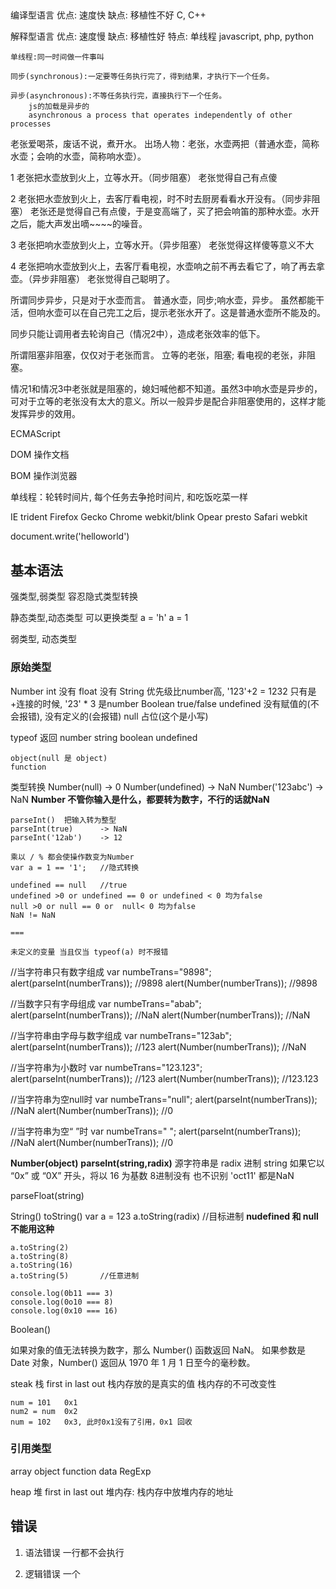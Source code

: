 
## 
编译型语言
    优点: 速度快
    缺点: 移植性不好
    C, C++

解释型语言
    优点: 速度慢
    缺点: 移植性好
    特点: 单线程
    javascript, php, python

    单线程:同一时间做一件事叫

    同步(synchronous):一定要等任务执行完了，得到结果，才执行下一个任务。

    异步(asynchronous):不等任务执行完，直接执行下一个任务。
        js的加载是异步的
        asynchronous a process that operates independently of other processes


老张爱喝茶，废话不说，煮开水。 出场人物：老张，水壶两把（普通水壶，简称水壶；会响的水壶，简称响水壶）。 

1 老张把水壶放到火上，立等水开。（同步阻塞） 老张觉得自己有点傻 

2 老张把水壶放到火上，去客厅看电视，时不时去厨房看看水开没有。（同步非阻塞） 老张还是觉得自己有点傻，于是变高端了，买了把会响笛的那种水壶。水开之后，能大声发出嘀~~~~的噪音。 

3 老张把响水壶放到火上，立等水开。（异步阻塞） 老张觉得这样傻等意义不大 

4 老张把响水壶放到火上，去客厅看电视，水壶响之前不再去看它了，响了再去拿壶。（异步非阻塞） 老张觉得自己聪明了。

所谓同步异步，只是对于水壶而言。 普通水壶，同步;响水壶，异步。 
虽然都能干活，但响水壶可以在自己完工之后，提示老张水开了。这是普通水壶所不能及的。 

同步只能让调用者去轮询自己（情况2中），造成老张效率的低下。

所谓阻塞非阻塞，仅仅对于老张而言。 立等的老张，阻塞; 看电视的老张，非阻塞。 

情况1和情况3中老张就是阻塞的，媳妇喊他都不知道。虽然3中响水壶是异步的，可对于立等的老张没有太大的意义。所以一般异步是配合非阻塞使用的，这样才能发挥异步的效用。



ECMAScript

DOM 操作文档

BOM 操作浏览器



单线程：轮转时间片, 每个任务去争抢时间片, 和吃饭吃菜一样


IE          trident
Firefox     Gecko
Chrome      webkit/blink
Opear       presto
Safari      webkit




<script> 可以写在任何位置


<script src='out.js'>   //外部的生效
    in  //内部的失效
</script>


document.write('helloworld')


## 基本语法

强类型,弱类型
    容忍隐式类型转换

静态类型,动态类型
    可以更换类型
    a = 'h'
    a = 1

弱类型, 动态类型

### 原始类型
Number
    int     没有
    float   没有
String      优先级比number高, '123'+2 = 1232 只有是+连接的时候, '23' * 3 是number 
Boolean     true/false
undefined   没有赋值的(不会报错), 没有定义的(会报错)
null        占位(这个是小写)


typeof 返回
    number
    string
    boolean
    undefined

    object(null 是 object)
    function
    

类型转换
    Number(null)        -> 0
    Number(undefined)   -> NaN
    Number('123abc')    -> NaN
    **Number 不管你输入是什么，都要转为数字，不行的话就NaN**

    parseInt()  把输入转为整型
    parseInt(true)      -> NaN
    parseInt('12ab')    -> 12

    乘以 / % 都会使操作数变为Number
    var a = 1 == '1';   //隐式转换

    undefined == null   //true
    undefined >0 or undefined == 0 or undefined < 0 均为false
    null >0 or null == 0 or  null< 0 均为false
    NaN != NaN

    ===

    未定义的变量 当且仅当 typeof(a) 时不报错


//当字符串只有数字组成
var numbeTrans="9898";
alert(parseInt(numberTrans));  //9898
alert(Number(numberTrans));   //9898

//当数字只有字母组成
var numbeTrans="abab";
alert(parseInt(numberTrans));  //NaN
alert(Number(numberTrans));  //NaN

//当字符串由字母与数字组成
var numbeTrans="123ab";
alert(parseInt(numberTrans));  //123
alert(Number(numberTrans));  //NaN

//当字符串为小数时
var numbeTrans="123.123";
alert(parseInt(numberTrans));  //123
alert(Number(numberTrans));  //123.123

//当字符串为空null时
var numbeTrans="null";
alert(parseInt(numberTrans));  //NaN
alert(Number(numberTrans));   //0

//当字符串为空“ ”时
var numbeTrans=" ";
alert(parseInt(numberTrans));  //NaN
alert(Number(numberTrans));   //0




**Number(object)**
**parseInt(string,radix)**      源字符串是 radix 进制
    string 如果它以 “0x” 或 “0X” 开头，将以 16 为基数
    8进制没有
    也不识别 'oct11' 都是NaN

parseFloat(string)

String()
toString()
    var a = 123
    a.toString(radix)   //目标进制
    **nudefined 和 null 不能用这种**

    a.toString(2)
    a.toString(8)
    a.toString(16)
    a.toString(5)       //任意进制

    console.log(0b11 === 3)
    console.log(0o10 === 8)
    console.log(0x10 === 16)

Boolean()



如果对象的值无法转换为数字，那么 Number() 函数返回 NaN。
如果参数是 Date 对象，Number() 返回从 1970 年 1 月 1 日至今的毫秒数。



steak 栈
    first in last out
    栈内存放的是真实的值
    栈内存的不可改变性

    num = 101   0x1
    num2 = num  0x2
    num = 102   0x3, 此时0x1没有了引用，0x1 回收

    

### 引用类型

array
object
function
data
RegExp


heap 堆
    first in last out
    堆内存: 栈内存中放堆内存的地址




## 错误
1. 语法错误
    一行都不会执行

1. 逻辑错误
    一个<script>中的错误 不会影响 另一个<script>的执行




## 运算符
1. +
    数学运算
    字符串连接

1. /
    0/0 返回 NaN        数字类型
    1/0 返回 Infinity   数字类型

1. %
    取模


自加
自减


连续赋值:自右向左

var a = 2,
    b = 3;

b %= a + 3; 返回3, 右边作为一个整体


window.prompt("请输入")

类型转换
    parseInt
    




## 条件语句

if(){

}else if(){

}else{

}


switch(){
    case X:
        语句;
    break;
    case X:
        语句;
    break;
    default:
        语句;
}


---
for(var i=0;i<10;i++){
    语句;
}


var a = 1;
for(;;){
    if(a<10){
        console.log(a);
    
    }else{
        break;
    
    }
    a++;

}


中间其实是一个if判断
var i = 5;
for(;i--;){
    console.log(5-i);

}
---


while
其实就是
for(;条件;){

}



---

do{

}while()






质数判断
for(var i = 3;i<101;i++){
    for(var j=2;j<i;j++){
        if(i%j==0){
            //不是质数
            break;
        
        }

        if(j==(i-1)){//到了自身前一个数了就是质数了
            console.log(i);
        }
    
    }
}






斐波那契数列
var temp = [1,1];
for(var i = 2;i<=10;i++){
    temp.push(temp[i-2] + temp[i-1])

}
console.log(temp)




var first = 1;
var second = 1;
for(var i = 1;i<=6-2;i++){
    result = first + second;
    first = second;
    second = result;

}
console.log(result)



数列中的最大值
```
arr = [1,3,1,10,1,99,3]

max = arr[0]
for(var i = 1;i<arr.length;i++){
    max = max < arr[i] ? arr[i] : max

}
console.log(max)
```


## 对象
var info = {
    name:'liujiao',
    age:30,         //最后一个逗号可有可无
}

info.name
info['name']


## 数学
Math.sqrt()
变量.toFixed(小数位数)




isNaN()
    先将参数转化为Number,然后看是否是NaN



## 函数

命名函数表达式
    var a = function test(){

    }

    console.log(a.name) 输出 test

    console.log(test)   报错

匿名函数表达式
    var a = function(){

    }

    console.log(a.name) 输出 a



函数参数可以不一致

形参比实参多
    多余的形参值为undefined

实参比行参多
    可以, 多余的实参放到了 arguments 实参列表中
    形参的长度: 函数名.length

    function say(a,b){
        shican = say.length;
        xingcan = arguments.length  //typeof 是 object:[Arguments] { '0': 1, '1': 2, '2': 3  } 但是可以当做数组来用, 例如下边
        
        var sum = 0;
        for(var i = 0; i < arguments.length; i++){
            sum += arguments[i]
        }
    }

    **a 和 arguments[0]   不是同一个，他们只是内部绑定在了一起**

    arguments 是实参列表，和传入的实参个数相同，而不是和形参个数相同


    ```
    function say(a,b){
        console.log(arguments[1])
    }

    say(1)  输出 undefined      //arguments 对应实参

    ```
   
return 
    

## 预编译
一切声明的全局变量均归 window 所有, 即全局的域
未经声明的变量归 window 所有

```
function say(){
    var a = b = 123;    //b 是未经声明的变量, 归全局所有
}

console.log(b)
```

函数
1. 创建AO对象(activation object) 执行期上下文
1. 将形参 和 变量的声明 提升，值为 undefined(和是否在if中无关,但是 if语句中不可以定义函数)
1. 实参 和 形参 值统一
1. 函数声明提升

```注意

var b = function(){ //是变量声明

}

```

(window.foo || (window.foo = 'bar'))    先做括号，然后在做第一个 window.foo
(window.foo || window.foo = 'bar')      || 优先级更高 , 报错



## 作用域

function say(){}

say.[[scope]]   作用于，只能系统调用
    就是我们说的作用域, 其中存储了**运行期上下文的集合**

    [[scope]]中所存储的执行期上下文对象的集合，这个集合呈链式链接，我们把这种链式链接叫做**作用域链**

    多次调用一个函数，会导致创建多个执行上下文, 当函数执行完毕，它所产生的执行上下文被销毁


```
function outer(){
var a = 0;
function inner(){
a++;
return a;

}
return inner;

}

demo = outer()
demo()
demo()
console.log(demo())
```


内存泄露：用得多了剩下的就少了, 好像泄露了一样


闭包的功能
    实现公有变量


做缓存
    ```
    function eater(){
        var food = '';
        var obj = {
            eat:function(){
                console.log('i am eating')
                food = ''
            },
            push: function (myfood){
                food = myfood;
            }
        }
        return obj;
    }


    function say(){
        var a = 0;
        function add(){
            a++;
            console.log(a);
        
        }
        function minus(){
            a--;
            console.log(a);
        
        }
        return [add,minus];

    }

    demo = say()

    demo[0]();
    demo[1]();

    ```

实现封装，属性私有化

模块化开发，防止污染全局变量


---


立即执行函数


W3C建议这种写法
(function (){

 }())



(function(){})()


只有表达式才能被执行
123; 也是一个表达式

function(){}    //这是函数声明

**能被执行符号执行的表达式 的名字会放弃**

```
var x = 1;

if(function f(){}){
    x+=typeof f;

}

console.log(x)
```

var a = function(){
    console.log('hello');
}()
声明 = 表达式

a   输出hello
a   undefined


+ function(){
    console.log('hello');
}();


- function(){
    console.log('hello');
}();


|| function(){
    console.log('hello');
}();




(function say(){

 }())
首先执行外边的括号，里边的函数声明变成表达式，然后执行



**一个很值得看的例子**
    function say(a,b,c,d){
        console.log(a,b,c,d);
    }(1,2,3,4);

    并不报错

    一个脚本中单独只有一个(); 是会报错的，但是(1)就不同了

    上面的例子，系统为了不报错，拆解成两部分

    function say(a,b){
        console.log(a,b);
    }

    (1,2);

    这样并没有什么错




    function test(){
    var arr = [];
        for(var i = 0; i < 10; i++){
            arr[i]=(function (){
                console.log(i);
            }())
        }
        return arr;
    }

    var a = test();
    console.log("this is a:"+a)


    

    function test(){
    var arr = [];
    for(var i = 0; i < 10; i++){
        (function (j){
         arr[j] = function(){
                console.log(j)
                }
            }(i))
        }
        return arr;
    }
    var a = test();
    console.log(a)
    a[0]()
    a[1]()
    a[2]()






'a'.charCodeAt()
'abc'.charCodeAt(0)





var a = (2,3)   逗号运算符, 会把后边的表达式返回

```
var a = (
   function f(){
   return '1';

   },
   function g(){
   return 2;

   }

   )();

console.log(a)

```




## 对象

this 关键字


创建方法1 plainObject 对象字面量
var info = {
    name:'liu',
    age:27,
    height:170,
    eat:function(){
        info.height++;
        console.log('i am eating');
    
    },
run:function(){
        this.age--;
        console.log(this.age);
    }
}
info.run()
console.log(info.age)


增
删 delete 属性
    **删除一个没有的属性，返回true**
改
查



创建方法2 构造函数
    1. 系统自带的构造函数 Object()
        var obj = new Object() 和下面的那个是一样的
        var obj = {}    
        
        obj.name = 'hello'

    1. 自定义(和函数没有区别) 一般采用大驼峰命名

        function Person(){
            this.color = 'yellow',  //有了this才是属性
            this.height = '170',
            temp = 'hello'          //这个不是属性
        }
        var person1 = new Person();


        没有new 就是一个普通函数


        创建过程，
            1. new 之后 创建this={}对象
            2. 对this赋值
            3. 返回this对象

            可以手动的return一个值，但是这个值不能是原始类型，比如

            function Car(color){
                this.name = 'Ferrari',
                this.color = color
                
                return 123;
            }

            var a = new Car('red');
            console.log(a)

            发现没有效果

            结论：**只能手动返回一个复杂类型，原始类型无效**

### 包装类

卸磨杀驴,用完即丢

原始类型 没有方法，
原始数字类型，数字包装类


new Number()
new String()
    有包装类属性 .length, 但是为什么对length进行赋值没效果呢。。。卸磨杀驴，用完即丢(**凡是自定义的都是,系统自带的属性可以认为是只读的**)

new Boolean()

undefined 和 null 不能有属性


var a = New Number(123)




var a = 4;
a.name = 'helo'     隐式调用 new Number(4), 然后添加属性, **然后delete**
console.log(a.name) 隐式调用 new Number(4), 没有那个属性，返回 undefined

例子
var a = 'abcdefg'
a.length = 2;   是对包装类的操作
console.log(a)  仍然输出 abcdefg


## 原型

原型 是function对象的一个属性，他定义了构造函数制造出的对象的公共祖先, 



.prototype 原型, 构造函数的祖先


Person.prototype.name = 'hello world'
function Person(){}
var a = new Person()
var b = new Person()
console.log(a.name)
console.log(b.name)



Person.prototype.say = function say(){}
function Person(){
    this.say=function say(){
        console.log('hel');
    }
}


var info = {
    name:'liu',
    age:27,
    height:170,
    eat:function(){
        info.height++;
        console.log('i am eating');
    
    },
run:function(){
        this.age--;
        console.log(this.age);

    
    }

}

    **删除一个没有的属性，返回true**

    删除的是本身的，不是原型的
    增加的是本身的，不是原型的



另外一种写原型的方法, 但是不一样了

Car.prototype={
    xxx
    xxx
}

系统自带的prototype 有个属性叫 constructor 指向构造器 Car函数



如何查看对象的原型
    car.__proto__

    ```
    Grand.prototype.lastname='liu';
    function Grand(){}

    Father.prototype=Grand;
    function Father(){}

    Son.prototype=father;
    function Son(){}

    var grand = new Grand()
    var father = new Father()
    var son = new Son()

    console.log(grand.__proto__)
    console.log(father.__proto__)
    console.log(son.__proto__)
    ```


this的指向:谁调用，指向谁



创建对象的方法
    1. {}
    2. new 
    3. Object.create(原型 或 null)
        var a = Object.create(null)     没有prototpye,没有原型
            console.log(a)      一个空的{}
            即使认为的指定 __proto__ 也没有真实的效果
        
        var b = Object.create({name:'Bob'})
        b.__proto__   和new方法创建的还是不一样
            new 创建的输出为  constructor
            此方法没有constructor,


{constructor: } 正常的__proto__
    constructor:  Alice()
        length: 0
        name: "Alice"
        arguments: null
        caller: null
        prototype: {constructor: f}
        __proto__: f()
        [[FunctionLocation]]: VM1744:1
        [[Scopes]]: Scopes[1]
    __proto__: Object




{name: "alice"}   Object.create({name:'alice'}) 产生的prototype
    name: "liu"
    __proto__: Object




并不是所有对象都继承自Object.prototype


undefined 和  null 没有原型，没有包装类



toString
    var num = 123;
        num.toString(); --> new Number(num).toString()
        Number.prototype.toString = ...

        Number.prototype.__proto__ = Object.prototype
        Object.prototype.toString = ...



发生了截流
    Object.prototype.toString()
    Number.prototype.toString()
    Array.prototype.toString()
    Boolean.prototype.toString()


使用原生的toString方法
    Object.prototype.toStrig.call(123)  ->[object Number]
    Object.prototype.toStrig.call(true)  ->[object Boolean]





document.write()
    其实是调用了参数的toString方法, 如果没有原型(没有toString方法) 就会报错

    var a = Object.create(null)
    document.write(a)           //Uncaught TypeError: Cannot convert object to primitive value

    手动指定toString方法
    a.toString = function(){
        return 'hello'
    }

    document.write(a)


## call/apply

改变this指向

函数执行的真正面纱

function test(){

}

**test()  实际是 test.call()**


function Person(name,age){
    this.name = name;
    this.age = age;
}

var person = new Person('Alice',20);

var obj = {}
Person.call(obj,'Bob',20);





function Person(name){
    this.name = name;
}

var person = new Person('Alice');
console.log(person.name);               //person.name


var obj = {}
Person.call(obj,'Bob');
console.log(obj);                       //{name:'Bob'}  obj对象有得话会覆盖


一个例子
```
function Person(name,age){                  //基本的项目
    this.name = name;
    this.age = age;
}

function Student(name,age,gender){          //扩展的项目, 完全覆盖之前的功能
    Person.call(this,name,age);
    Person.apply(this,[name,age]);
    this.gender = gender

}

//var person = new Person('alice',20,'girl')

//Student.call(person,'alice',20,'girl')
var stu = new Student('alice',20,'girl')

console.log(stu)





function Wheel(size){
    this.wheel_size = size;

    }
function Surface(color){
    this.surface = color;

}

function Car(size,color,windows){
    Wheel.call(this,size);
    Surface.call(this,color);
    this.windows = windows;

}


var a = new Car(17,'red','dark');

console.log(a)

```

call 是一个个的传入
apply 必须传参数数组



## 防止变量污染
    很多人一起开发项目，防止变量污染问题

    ```
    var name = 'wang'           //这个是全局变量

    var liu = (function(){      //这里是定义员工个人的代码，立即执行函数的闭包(也可以不用立即执行函数，调用方式要改一下，多加一个括号)

        var name = 'liujiao';   //个人的变量

        function say(){
            return name;
        }

        return function(){      //将个人的要用的部分返回
            return say();
        };

    }())

    var a = liu()               
    console.log(a)
    ```



## jQuery式调用

var robot = {
    say:function(){
        console.log('i am a robot')
        return this;
    },
    work:function(){
        console.log('i am working')
        return this;
    }
}

robot.say().work()


## 对象的调用 [] 更加灵活

var robot = {
    robot1 : 'robot1',
    robot2 : 'robot2',
    robot3 : 'robot3',
    robot4 : 'robot4',

    myRobot : function(num){
        //return this.('robot'+num);
        return this['robot'+num];
    }
}

console.log(robot.myRobot(1))


[] 的原理就是:
    info.name 在内部 info['name']
    因此 info.name 中name 不能是变量
    下面的例子更具代表性


## for in 遍历对象

in 的第一个操作数 要是字符串, 原型上的属性也算

提取对象的属性名

var info = {
    name : 'alice',
    age : 29,
    gender : 'girl'
    i : 'i love u my sons'
}

for(var i in info){
    cosole.log(i+':'+info.i)
    cosole.log(i+':'+info[i])
}




如果是 cosole.log(i+':'+info.i) 结果将是:
    name:i love u, my sons
    age:i love u, my sons
    gender:i love u, my sons
    i:i love u, my sons


但是有个问题，就是 for in 循环会输出原型上的属性(__proto__上的属性), 如:
    （注: 默认是不会打印 **Object.prototype上系统设定的属性**,自己设定的还是能打印出来）

```
Grand.prototype.lastName='liu'
function Grand(){
    this.color= 'green'

}

var grand = new Grand()

Father.prototype = grand
function Father(){
    this.color = 'blue'

}

var father = new Father();

for(var i in father){
    console.log(i)
}

```

解决方法 对象.hasOwnProperty(属性名), 是否是自己的属性，是返回true

for(var i in father){
    if(father.hasOwnProperty(i)){
        console.log(i)
    }
}

这样就会只打印自己的属性了


打印 Object.prototype 上自定义的属性

```
Object.prototype.fly = 'i can fly'
for(var i in father){
    if(!father.hasOwnProperty(i)){
        console.log(i)
    }
}
```


instanceof
    A instanceof B
    A对象是不是 B构造函数构造出来的对象

    ```
    [] instanceof Array
    [] instanceof Object
    ```

    看A对象的原型链上，有没有B的构造函数


typeof []   返回 object
typeof {}   返回 object

如何判断呢？
    方法一:变量.__proto__.constructor   或者 变量.constructor
    方法二: instanceof
    方法三: Object.toString.call([])    -> [object Array]


### 数组

var a = new Array(10)       //10个undefined 的数组
var a = new Array(10.1)     //wrong

可以越界读
可以越界写

因为是基于对象的

a=[1]
console.log(a[10])      //返回undefined
a[20] = 10              


### 改变原数组
push    返回数组的新长度, 可以加多个
pop     剪切最后一个

shift   在前边剪切
unshift 在前边加, 可以加多个

reverse 逆转

splice
    arr.splice(start,length,toAdd)
    **start 在第几项前边切一刀**

     ```
    var arr = [1,2,3,5]
    arr.splice(3,0,['hello','world'])
     ```

    支持start 为负数， 同 Python
    splice = function (pos){
        pos += pos > 0 ? 0 : this.length;
    }

sort    
    默认是安装ascii的方法比较的
    1,10,2

    前面的数-后面的数 ? 大于0 调换位置 : 小于0 不换位置
    冒泡排序

    ```
    var arr = [1,4,10,3,9,-1]
    arr.sort(function(x,y){return x-y ? 1 : -1})
    

    ```
    

不改变原数组




### try catch

```
try{
    code1
    code2   错误，这里就停止了
    code3
    ...

}catch(e){
    console.log(e.message + ' ' + e.name)
}

other codes 继续执行
```

错误类型
    1. EvalError: eval() 错误
    1. RangeError: 数值越界
    1. ReferenceError: 非法或不能识别的引用数值
    1. SyntaxError: 语法错误
    1. TypeError: 类型错误
    1. URIErrorr: URI处理函数使用错误


### 严格模式

es3.0 和 es5.0 产生冲突的部门，
es5.0 严格模式，那么冲突的部分就用 es5.0

"use strict"    //页面最顶端

也可对单独的函数，在函数中的首行代码之上写 "use strict"


不可以使用 with(){} 改变作用于链, 放置在最顶端

with(document){
    write('hello world')
}


变量复制前必须声明
    var a = b = c = 3


局部的this


不能使用 eval()



## DOM(Document Object Model)
一系列 方法的集合 ，操作 html 和 xml

对 html 和 xml 的操作接口

查
    document.getElementsByTagName('div')
        div.style.width = '100px'
        div.style.backgroundColor = '#fff'      //不能有 dash - 必须用小驼峰

        div.onclick = function(){
            this.style.backgroundColor = 'green'
        }


    document.getElement

增 
    var div = document.creteElement('div');
    document.body.appendChild(div);

    var timer = setInterval(function(){
        div.style.left = parseInt(div.style.left) +1 + 'px'
    },100) 毫秒


    document.onkeydown = function(e){
        switch(e.which){
            case 38:    //上
                
            case 40:    //下

            case 37:    //左

            case 39:    //右
        }
    }



ul.onmouseover = function()










## es6

### let

限定作用域 
重复定义(var 可以重复定义)

if(true){
    let i = 0;
}


switch(score){
    case 1:
        var a = 'a1';
        break
    case 2:
        var a = 'a2';
        break
    case 3:
        var a = 'a3';
        break
}

### const 常量

const DATA = 3.1415926

const DATA2 = [1,2,3]


### 嵌入字符串

```
let name = 'alice'
let str1 = `hello ${name}`                  //反单引号, 模板



let name = 'bob'
let address = 'gym'
let str1 = `hello, ${name}!
let's go to ${gym} tonight,shall we?
wait u
`

console.log(str1)

对模板的操作解析
```
function test(format,...args){              //第一个参数表示模板, ...args 表示被替换的参数, 是一个数组，如果没有..., 就只能输出第一个参数了
    console.log(format)
    console.log(args)
}

var name = 'alice'
test`hello ${name}, nice to meet you`

输出结果
[ 'hello ', ' nice to meet you'  ]
[ 'liujiao'  ]
```

```
一个例子
let name = 'Alice'
let age = 26

//let str1 = 'hello ${name} so glad to meet you at ur ${age}'
let str1 = test`hello ${name}
so glad to meet you at ur ${age}`

function test(format,...args){
    //console.log(format)
    //console.log(args)

    var result = '## title\n';

    for(var i = 0; i < format.length; i++){
        //console.log(format[i])
        //console.log(args[i] || '')
        result += format[i] + '**' + (args[i] || '') + '**'
    
    }
    return result;

}

console.log(str1)

```


### symbol

原始数据类型
let s1 = Symbol('hello')
let s2 = Symbol('hello')

console.log(s1 == s2)   //false
    在symbol内部分配了id， symbol 比较的是 id

console.log(s1 + s2)
    TypeError: Cannot convert a Symbol value to a number

作用
    作为常量:关心的不是值，而是名字???
    作为属性
    作为半隐藏属性 




### class

创建

    ``` 
    类中的函数不能写function关键字, 多个方法间也不能添加逗号
    class Person{
        constructor(name,age){              //构造器函数
            this.name = name;
            this.age = age;
        }

        say(){
            console.log('saying');  //普通函数
        }
    }

    var alice = new Person('alice',27)
    alice.say()
    ```


继承

```
class Father{
    constructor(){

    }
    money(){
        console.log(100)
    }
}


calss Son extends Father{
    
}

var son = new Son()
son.money()
```


